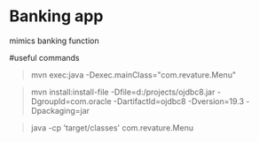 # Banking app
mimics banking function 

#useful commands

> mvn exec:java -Dexec.mainClass="com.revature.Menu"


> mvn install:install-file -Dfile=d:/projects/ojdbc8.jar -DgroupId=com.oracle -DartifactId=ojdbc8 -Dversion=19.3 -Dpackaging=jar
 
> java -cp 'target/classes' com.revature.Menu